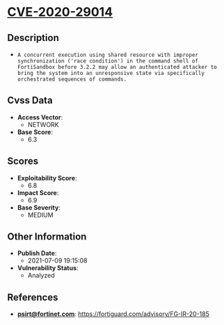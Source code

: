 
# [CVE-2020-29014](https://cve.mitre.org/cgi-bin/cvename.cgi?name=CVE-2020-29014)

## Description

- `A concurrent execution using shared resource with improper synchronization ('race condition') in the command shell of FortiSandbox before 3.2.2 may allow an authenticated attacker to bring the system into an unresponsive state via specifically orchestrated sequences of commands.`

## Cvss Data

- **Access Vector**:
  - NETWORK
- **Base Score**:
  - 6.3

## Scores

- **Exploitability Score**:
  - 6.8
- **Impact Score**:
  - 6.9
- **Base Severity**:
  - MEDIUM

## Other Information

- **Publish Date**:
  - 2021-07-09 19:15:08
- **Vulnerability Status**:
  - Analyzed

## References

- **psirt@fortinet.com**: https://fortiguard.com/advisory/FG-IR-20-185
